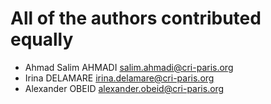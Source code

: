 # All of the authors contributed equally
* Ahmad Salim AHMADI <salim.ahmadi@cri-paris.org>
* Irina DELAMARE <irina.delamare@cri-paris.org>
* Alexander OBEID <alexander.obeid@cri-paris.org>

